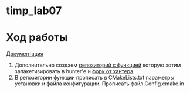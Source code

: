 # timp_lab07

# Ход работы
[Документация](https://hunter.readthedocs.io/en/latest/creating-new/create/cmake.html)

1) Дополнительно создаем [репозиторий с функцией](https://github.com/ImDmitrybtw/hello_foo) которую хотим запакетизировать в hunter'е и [форк от хантера](https://github.com/ImDmitrybtw/hunter/tree/hello_foo).
2) В репозитории функции прописать в CMakeLists.txt параметры установки и файла конфигурации. Прописать файл Config.cmake.in
